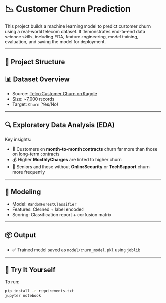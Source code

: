 # 📉 Customer Churn Prediction

This project builds a machine learning model to predict customer churn using a real-world telecom dataset. It demonstrates end-to-end data science skills, including EDA, feature engineering, model training, evaluation, and saving the model for deployment.

---

## 📁 Project Structure
## 📊 Dataset Overview

- Source: [Telco Customer Churn on Kaggle](https://www.kaggle.com/blastchar/telco-customer-churn)
- Size: ~7,000 records
- Target: `Churn` (Yes/No)

---

## 🔍 Exploratory Data Analysis (EDA)

Key insights:
- 📆 Customers on **month-to-month contracts** churn far more than those on long-term contracts
- 💰 Higher **MonthlyCharges** are linked to higher churn
- 🧓 Seniors and those without **OnlineSecurity** or **TechSupport** churn more frequently

---

## 🤖 Modeling

- Model: `RandomForestClassifier`
- Features: Cleaned + label encoded
- Scoring: Classification report + confusion matrix

---

## 📦 Output

- ✅ Trained model saved as `model/churn_model.pkl` using `joblib`

---

## 🧪 Try It Yourself

To run:

```bash
pip install -r requirements.txt
jupyter notebook